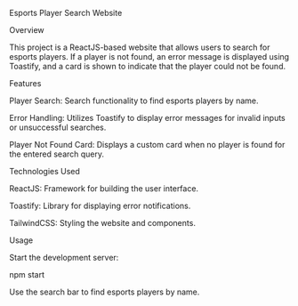 Esports Player Search Website

Overview

This project is a ReactJS-based website that allows users to search for esports players. If a player is not found, an error message is displayed using Toastify, and a card is shown to indicate that the player could not be found.

Features

Player Search: Search functionality to find esports players by name.

Error Handling: Utilizes Toastify to display error messages for invalid inputs or unsuccessful searches.

Player Not Found Card: Displays a custom card when no player is found for the entered search query.

Technologies Used

ReactJS: Framework for building the user interface.

Toastify: Library for displaying error notifications.

TailwindCSS: Styling the website and components.



Usage

Start the development server:

npm start



Use the search bar to find esports players by name.

